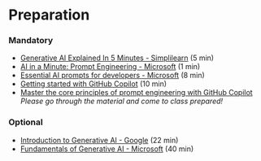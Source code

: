 # Preparation

### Mandatory

- [Generative AI Explained In 5 Minutes - Simplilearn](https://www.youtube.com/watch?v=NRmAXDWJVnU) (5 min)
- [AI in a Minute: Prompt Engineering - Microsoft](https://www.youtube.com/watch?v=vGdyePbGNaE) (1 min)
- [Essential AI prompts for developers - Microsoft](https://www.youtube.com/watch?v=H3M95i4iS5c) (8 min)
- [Getting started with GitHub Copilot](https://www.youtube.com/watch?v=n0NlxUyA7FI) (10 min)
- [Master the core principles of prompt engineering with GitHub Copilot](https://www.youtube.com/watch?v=hh1nOX14TyY)
  _Please go through the material and come to class prepared!_

### Optional

- [Introduction to Generative AI - Google](https://www.youtube.com/watch?v=G2fqAlgmoPo) (22 min)
- [Fundamentals of Generative AI - Microsoft](https://learn.microsoft.com/en-us/shows/on-demand-instructor-led-training-series/ai-900-05-fy25) (40 min)
